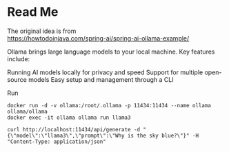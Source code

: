 # Read Me

The original idea is from  
https://howtodoinjava.com/spring-ai/spring-ai-ollama-example/

Ollama brings large language models to your local machine. Key features include:

Running AI models locally for privacy and speed
Support for multiple open-source models
Easy setup and management through a CLI

Run

```
docker run -d -v ollama:/root/.ollama -p 11434:11434 --name ollama ollama/ollama
docker exec -it ollama ollama run llama3
```

```
curl http://localhost:11434/api/generate -d "{\"model\":\"llama3\",\"prompt\":\"Why is the sky blue?\"}" -H "Content-Type: application/json"
```